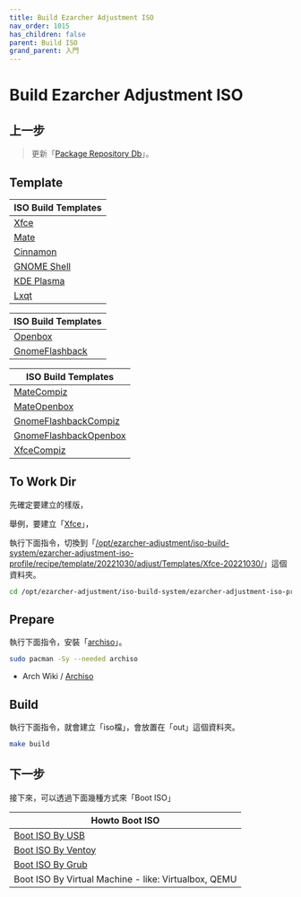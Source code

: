 ```yaml
---
title: Build Ezarcher Adjustment ISO
nav_order: 1015
has_children: false
parent: Build ISO
grand_parent: 入門
---
```



# Build Ezarcher Adjustment ISO


## 上一步

> 更新「[Package Repository Db](https://samwhelp.github.io/note-about-ezarcher/read/start/build-iso/update-package-repository-db.html)」。


## Template

| ISO Build Templates |
| --- |
| [Xfce](https://github.com/samwhelp/ezarcher-adjustment/tree/main/project/ezarcher-adjustment-system/ezarcher-adjustment-iso-profile/recipe/template/20221030/adjust/Templates/Xfce-20221030) |
| [Mate](https://github.com/samwhelp/ezarcher-adjustment/tree/main/project/ezarcher-adjustment-system/ezarcher-adjustment-iso-profile/recipe/template/20221030/adjust/Templates/Mate-20221030) |
| [Cinnamon](https://github.com/samwhelp/ezarcher-adjustment/tree/main/project/ezarcher-adjustment-system/ezarcher-adjustment-iso-profile/recipe/template/20221030/adjust/Templates/Cinn-20221030) |
| [GNOME Shell](https://github.com/samwhelp/ezarcher-adjustment/tree/main/project/ezarcher-adjustment-system/ezarcher-adjustment-iso-profile/recipe/template/20221030/adjust/Templates/Gnome-20221030) |
| [KDE Plasma](https://github.com/samwhelp/ezarcher-adjustment/tree/main/project/ezarcher-adjustment-system/ezarcher-adjustment-iso-profile/recipe/template/20221030/adjust/Templates/KDE-20221030) |
| [Lxqt](https://github.com/samwhelp/ezarcher-adjustment/tree/main/project/ezarcher-adjustment-system/ezarcher-adjustment-iso-profile/recipe/template/20221030/adjust/Templates/Lxqt-20221030) |


| ISO Build Templates |
| --- |
| [Openbox](https://github.com/samwhelp/ezarcher-adjustment/tree/main/project/ezarcher-adjustment-system/ezarcher-adjustment-iso-profile/recipe/template/20221030/derive/Templates/Openbox-20221030) |
| [GnomeFlashback](https://github.com/samwhelp/ezarcher-adjustment/tree/main/project/ezarcher-adjustment-system/ezarcher-adjustment-iso-profile/recipe/template/20221030/derive/Templates/GnomeFlashback-20221030) |


| ISO Build Templates |
| --- |
| [MateCompiz](https://github.com/samwhelp/ezarcher-adjustment/tree/main/project/ezarcher-adjustment-system/ezarcher-adjustment-iso-profile/recipe/template/20221030/alternative/Templates/Mate/MateCompiz-20221030) |
| [MateOpenbox](https://github.com/samwhelp/ezarcher-adjustment/tree/main/project/ezarcher-adjustment-system/ezarcher-adjustment-iso-profile/recipe/template/20221030/alternative/Templates/Mate/MateOpenbox-20221030) |
| [GnomeFlashbackCompiz](https://github.com/samwhelp/ezarcher-adjustment/tree/main/project/ezarcher-adjustment-system/ezarcher-adjustment-iso-profile/recipe/template/20221030/alternative/Templates/GnomeFlashback/GnomeFlashbackCompiz-20221030) |
| [GnomeFlashbackOpenbox](https://github.com/samwhelp/ezarcher-adjustment/tree/main/project/ezarcher-adjustment-system/ezarcher-adjustment-iso-profile/recipe/template/20221030/alternative/Templates/GnomeFlashback/GnomeFlashbackOpenbox-20221030) |
| [XfceCompiz](https://github.com/samwhelp/ezarcher-adjustment/tree/main/project/ezarcher-adjustment-system/ezarcher-adjustment-iso-profile/recipe/template/20221030/alternative/Templates/Xfce/XfceCompiz-20221030) |


## To Work Dir

先確定要建立的樣版，

舉例，要建立「[Xfce](https://github.com/samwhelp/ezarcher-adjustment/tree/main/project/ezarcher-adjustment-system/ezarcher-adjustment-iso-profile/recipe/template/20221030/adjust/Templates/Xfce-20221030)」，

執行下面指令，切換到「[/opt/ezarcher-adjustment/iso-build-system/ezarcher-adjustment-iso-profile/recipe/template/20221030/adjust/Templates/Xfce-20221030/](https://github.com/samwhelp/ezarcher-adjustment/tree/main/project/ezarcher-adjustment-system/ezarcher-adjustment-iso-profile/recipe/template/20221030/adjust/Templates/Xfce-20221030)」這個資料夾。

``` sh
cd /opt/ezarcher-adjustment/iso-build-system/ezarcher-adjustment-iso-profile/recipe/template/20221030/adjust/Templates/Xfce-20221030/
```


## Prepare

執行下面指令，安裝「[archiso](https://archlinux.org/packages/extra/any/archiso/)」。

``` sh
sudo pacman -Sy --needed archiso
```

* Arch Wiki / [Archiso](https://wiki.archlinux.org/title/archiso)


## Build

執行下面指令，就會建立「iso檔」，會放置在「out」這個資料夾。

``` sh
make build
```


## 下一步

接下來，可以透過下面幾種方式來「Boot ISO」

| Howto Boot ISO |
| --- |
| [Boot ISO By USB ](https://samwhelp.github.io/note-about-archlinux/read/start/download/boot_iso_by_usb.html) |
| [Boot ISO By Ventoy](https://samwhelp.github.io/note-about-archlinux/read/start/download/boot_iso_by_ventoy.html) |
| [Boot ISO By Grub](https://samwhelp.github.io/note-about-archlinux/read/start/download/boot_iso_by_grub.html) |
| Boot ISO By Virtual Machine - like: Virtualbox, QEMU |
